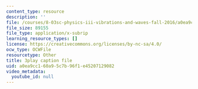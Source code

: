 ```yaml
---
content_type: resource
description: ''
file: /courses/8-03sc-physics-iii-vibrations-and-waves-fall-2016/a0ea9cc160a95c7b96f1e45207129082_sBKHUPDUI1o.vtt
file_size: 89155
file_type: application/x-subrip
learning_resource_types: []
license: https://creativecommons.org/licenses/by-nc-sa/4.0/
ocw_type: OCWFile
resourcetype: Other
title: 3play caption file
uid: a0ea9cc1-60a9-5c7b-96f1-e45207129082
video_metadata:
  youtube_id: null
---
```

